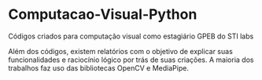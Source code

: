 # Computacao-Visual-Python
 Códigos criados para computação visual como estagiário GPEB do STI labs

 Além dos códigos, existem relatórios com o objetivo de explicar suas funcionalidades e raciocínio lógico por trás de suas criações. A maioria dos trabalhos faz uso das bibliotecas OpenCV e MediaPipe.
